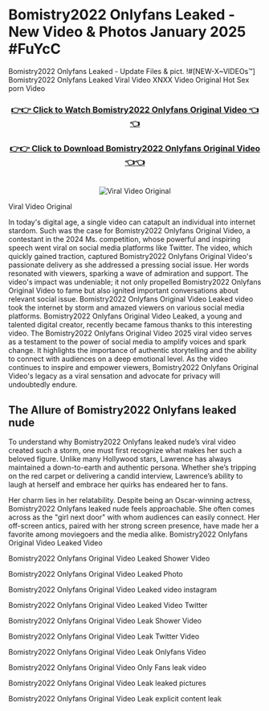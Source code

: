 # Bomistry2022 Onlyfans Leaked - New Video & Photos January 2025 #FuYcC

Bomistry2022 Onlyfans Leaked - Update Files & pict. !#[NEW-X~VIDEOs™] Bomistry2022 Onlyfans Leaked Viral Video XNXX Video Original Hot Sex porn Video
<br>
<div align="center">
<h3><a href="https://links2leaks.com?utm_source=bomistry2022&utm_medium=gitlong" rel="nofollow">👉👉 Click to Watch Bomistry2022 Onlyfans Original Video 👈👈</a></h3>
<h3><a href="https://links2leaks.com?utm_source=bomistry2022&utm_medium=gitlong" rel="nofollow">👉👉 Click to Download Bomistry2022 Onlyfans Original Video 👈👈</a></h3>
<br>
<a href="https://links2leaks.com?utm_source=bomistry2022&utm_medium=gitlong" rel="nofollow"><img src="https://i.ibb.co/Gkj2r4b/banner.png" alt="Viral Video Original" style="max-width: 100%; display: inline-block;" data-target="animated-image.originalImage"></a>
</div>

Viral Video Original

In today's digital age, a single video can catapult an individual into internet stardom. Such was the case for Bomistry2022 Onlyfans Original Video, a contestant in the 2024 Ms. competition, whose powerful and inspiring speech went viral on social media platforms like Twitter.
The video, which quickly gained traction, captured Bomistry2022 Onlyfans Original Video's passionate delivery as she addressed a pressing social issue. Her words resonated with viewers, sparking a wave of admiration and support. The video's impact was undeniable; it not only propelled Bomistry2022 Onlyfans Original Video to fame but also ignited important conversations about relevant social issue.
Bomistry2022 Onlyfans Original Video Leaked video took the internet by storm and amazed viewers on various social media platforms. Bomistry2022 Onlyfans Original Video Leaked, a young and talented digital creator, recently became famous thanks to this interesting video.
The Bomistry2022 Onlyfans Original Video 2025 viral video serves as a testament to the power of social media to amplify voices and spark change. It highlights the importance of authentic storytelling and the ability to connect with audiences on a deep emotional level. As the video continues to inspire and empower viewers, Bomistry2022 Onlyfans Original Video's legacy as a viral sensation and advocate for privacy will undoubtedly endure.

<h2>The Allure of Bomistry2022 Onlyfans leaked nude</h2>


To understand why Bomistry2022 Onlyfans leaked nude’s viral video created such a storm, one must first recognize what makes her such a beloved figure. Unlike many Hollywood stars, Lawrence has always maintained a down-to-earth and authentic persona. Whether she’s tripping on the red carpet or delivering a candid interview, Lawrence’s ability to laugh at herself and embrace her quirks has endeared her to fans.

Her charm lies in her relatability. Despite being an Oscar-winning actress, Bomistry2022 Onlyfans leaked nude feels approachable. She often comes across as the "girl next door" with whom audiences can easily connect. Her off-screen antics, paired with her strong screen presence, have made her a favorite among moviegoers and the media alike.
Bomistry2022 Onlyfans Original Video Leaked Video

Bomistry2022 Onlyfans Original Video Leaked Shower Video

Bomistry2022 Onlyfans Original Video Leaked Photo

Bomistry2022 Onlyfans Original Video Leaked video instagram

Bomistry2022 Onlyfans Original Video Leaked Video Twitter

Bomistry2022 Onlyfans Original Video Leak Shower Video

Bomistry2022 Onlyfans Original Video Leak Twitter Video

Bomistry2022 Onlyfans Original Video Leak Onlyfans Video

Bomistry2022 Onlyfans Original Video Only Fans leak video

Bomistry2022 Onlyfans Original Video Leak leaked pictures

Bomistry2022 Onlyfans Original Video Leak explicit content leak